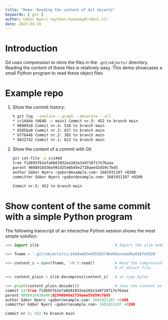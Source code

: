 ```yaml
---
title: "Demo: Reading the content of Git objects"
keywords: [ git ]
author: Gábor Nyers <python-tuesday@trebut.nl>
date: 2023-04-19
---
```




# Introduction

Git uses compression to store the files in the `.git/objects/` directory. Reading the
content of these files is relatively easy. This demo showcases a small Python program to
read these object files

# Example repo

1. Show the commit history:

   ~~~bash
   % git log --oneline --graph --decorate --all
   * cc14dda (HEAD -> main) Commit nr.5: 452 to branch main
   * 9898918 Commit nr.4: 510 to branch main
   * 8585ba0 Commit nr.3: 837 to branch main
   * bf7b44b Commit nr.2: 305 to branch main
   * 6022f42 Commit nr.1: 623 to branch main
   ~~~

1. Show the content of a commit with Git

   ~~~bash
   git cat-file -p cc14dd 
   tree f1db95fb1efa6b01032ea101e3a9718f17e76aaa
   parent 9898918436e991d2546b49e2739aee55d59c7b45
   author Gábor Nyers <gabor@example.com> 1681931107 +0200
   committer Gábor Nyers <gabor@example.com> 1681931107 +0200

   Commit nr.5: 452 to branch main
   ~~~


# Show content of the same commit with a simple Python program

The following transcript of an interactive Python session shows the most simple solution:

~~~python
>>> import zlib                                  # Import the zlib module

>>> fname = '.git/objects/cc/14ddae65e4d5103746a9daceea86a0167e5928'

>>> content_z = open(fname, 'rb').read()         # Read the compressed content
                                                 # of object file

>>> content_plain = zlib.decompress(content_z)   # as type bytes

>>> print(content_plain.decode())                # show the content as str
commit 242tree f1db95fb1efa6b01032ea101e3a9718f17e76aaa
parent 9898918436e991d2546b49e2739aee55d59c7b45
author Gábor Nyers <gabor@example.com> 1681931107 +0200
committer Gábor Nyers <gabor@example.com> 1681931107 +0200

Commit nr.5: 452 to branch main
~~~




<!--
vim: filetype=markdown spelllang=en,nl spell foldmethod=marker lbr nolist ruler
vim: tw=90 wrap showbreak=… shiftwidth=3 tabstop=3 softtabstop=3 expandtab
-->
